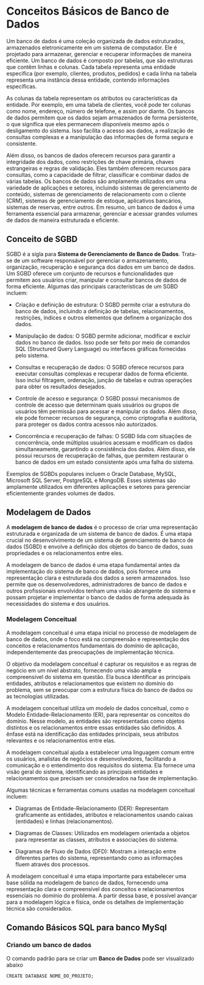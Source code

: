 # Conceitos Básicos de Banco de Dados
Um banco de dados é uma coleção organizada de dados estruturados, armazenados eletronicamente em um sistema de computador. Ele é projetado para armazenar, gerenciar e recuperar informações de maneira eficiente. Um banco de dados é composto por tabelas, que são estruturas que contêm linhas e colunas. Cada tabela representa uma entidade específica (por exemplo, clientes, produtos, pedidos) e cada linha na tabela representa uma instância dessa entidade, contendo informações específicas.

As colunas da tabela representam os atributos ou características da entidade. Por exemplo, em uma tabela de clientes, você pode ter colunas como nome, endereço, número de telefone, e assim por diante. Os bancos de dados permitem que os dados sejam armazenados de forma persistente, o que significa que eles permanecem disponíveis mesmo após o desligamento do sistema. Isso facilita o acesso aos dados, a realização de consultas complexas e a manipulação das informações de forma segura e consistente.

Além disso, os bancos de dados oferecem recursos para garantir a integridade dos dados, como restrições de chave primária, chaves estrangeiras e regras de validação. Eles também oferecem recursos para consultas, como a capacidade de filtrar, classificar e combinar dados de várias tabelas.
Os bancos de dados são amplamente utilizados em uma variedade de aplicações e setores, incluindo sistemas de gerenciamento de conteúdo, sistemas de gerenciamento de relacionamento com o cliente (CRM), sistemas de gerenciamento de estoque, aplicativos bancários, sistemas de reservas, entre outros. Em resumo, um banco de dados é uma ferramenta essencial para armazenar, gerenciar e acessar grandes volumes de dados de maneira estruturada e eficiente.

## Conceito de SGBD
SGBD é a sigla para **Sistema de Gerenciamento de Banco de Dados**. Trata-se de um software responsável por gerenciar o armazenamento, organização, recuperação e segurança dos dados em um banco de dados. Um SGBD oferece um conjunto de recursos e funcionalidades que permitem aos usuários criar, manipular e consultar bancos de dados de forma eficiente. Algumas das principais características de um SGBD incluem:

* Criação e definição de estrutura: O SGBD permite criar a estrutura do banco de dados, incluindo a definição de tabelas, relacionamentos, restrições, índices e outros elementos que definem a organização dos dados.

* Manipulação de dados: O SGBD permite adicionar, modificar e excluir dados no banco de dados. Isso pode ser feito por meio de comandos SQL (Structured Query Language) ou interfaces gráficas fornecidas pelo sistema.

* Consultas e recuperação de dados: O SGBD oferece recursos para executar consultas complexas e recuperar dados de forma eficiente. Isso inclui filtragem, ordenação, junção de tabelas e outras operações para obter os resultados desejados.

* Controle de acesso e segurança: O SGBD possui mecanismos de controle de acesso que determinam quais usuários ou grupos de usuários têm permissão para acessar e manipular os dados. Além disso, ele pode fornecer recursos de segurança, como criptografia e auditoria, para proteger os dados contra acessos não autorizados.

* Concorrência e recuperação de falhas: O SGBD lida com situações de concorrência, onde múltiplos usuários acessam e modificam os dados simultaneamente, garantindo a consistência dos dados. Além disso, ele possui recursos de recuperação de falhas, que permitem restaurar o banco de dados em um estado consistente após uma falha do sistema.

Exemplos de SGBDs populares incluem o Oracle Database, MySQL, Microsoft SQL Server, PostgreSQL e MongoDB. Esses sistemas são amplamente utilizados em diferentes aplicações e setores para gerenciar eficientemente grandes volumes de dados.

## Modelagem de Dados
A **modelagem de banco de dados** é o processo de criar uma representação estruturada e organizada de um sistema de banco de dados. É uma etapa crucial no desenvolvimento de um sistema de gerenciamento de banco de dados (SGBD) e envolve a definição dos objetos do banco de dados, suas propriedades e os relacionamentos entre eles.

A modelagem de banco de dados é uma etapa fundamental antes da implementação do sistema de banco de dados, pois fornece uma representação clara e estruturada dos dados a serem armazenados. Isso permite que os desenvolvedores, administradores de banco de dados e outros profissionais envolvidos tenham uma visão abrangente do sistema e possam projetar e implementar o banco de dados de forma adequada às necessidades do sistema e dos usuários.

### Modelagem Conceitual
A modelagem conceitual é uma etapa inicial no processo de modelagem de banco de dados, onde o foco está na compreensão e representação dos conceitos e relacionamentos fundamentais do domínio de aplicação, independentemente das preocupações de implementação técnica.

O objetivo da modelagem conceitual é capturar os requisitos e as regras de negócio em um nível abstrato, fornecendo uma visão ampla e compreensível do sistema em questão. Ela busca identificar as principais entidades, atributos e relacionamentos que existem no domínio do problema, sem se preocupar com a estrutura física do banco de dados ou as tecnologias utilizadas.

A modelagem conceitual utiliza um modelo de dados conceitual, como o Modelo Entidade-Relacionamento (ER), para representar os conceitos do domínio. Nesse modelo, as entidades são representadas como objetos distintos e os relacionamentos entre essas entidades são definidos. A ênfase está na identificação das entidades principais, seus atributos relevantes e os relacionamentos entre elas.

A modelagem conceitual ajuda a estabelecer uma linguagem comum entre os usuários, analistas de negócios e desenvolvedores, facilitando a comunicação e o entendimento dos requisitos do sistema. Ela fornece uma visão geral do sistema, identificando as principais entidades e relacionamentos que precisam ser considerados na fase de implementação.

Algumas técnicas e ferramentas comuns usadas na modelagem conceitual incluem:

* Diagramas de Entidade-Relacionamento (DER): Representam graficamente as entidades, atributos e relacionamentos usando caixas (entidades) e linhas (relacionamentos).

* Diagramas de Classes: Utilizados em modelagem orientada a objetos para representar as classes, atributos e associações do sistema.

* Diagramas de Fluxo de Dados (DFD): Mostram a interação entre diferentes partes do sistema, representando como as informações fluem através dos processos.

A modelagem conceitual é uma etapa importante para estabelecer uma base sólida na modelagem de banco de dados, fornecendo uma representação clara e compreensível dos conceitos e relacionamentos essenciais no domínio do problema. A partir dessa base, é possível avançar para a modelagem lógica e física, onde os detalhes de implementação técnica são considerados.
## Comando Básicos SQL para banco MySql

### Criando um banco de dados
O comando padrão para se criar um **Banco de Dados** pode ser visualizado abaixo
```
CREATE DATABASE NOME_DO_PROJETO;
```
